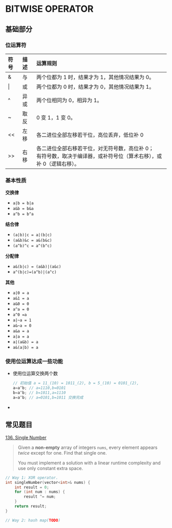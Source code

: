 # BITWISE OPERATOR

## 基础部分

### 位运算符

| 符号 | 描述 | 运算规则                                                     |
| :--- | :--- | :----------------------------------------------------------- |
| &    | 与   | 两个位都为 1 时，结果才为 1，其他情况结果为 0。              |
| \|   | 或   | 两个位都为 0 时，结果才为 0，其他情况结果为 1。              |
| ^    | 异或 | 两个位相同为 0，相异为 1。                                   |
| ~    | 取反 | 0 变 1，1 变 0。                                             |
| <<   | 左移 | 各二进位全部左移若干位，高位丢弃，低位补 0                   |
| >>   | 右移 | 各二进位全部右移若干位，对无符号数，高位补 0；<br />有符号数，取决于编译器，或补符号位（算术右移），或补 0（逻辑右移）。 |

### 基本性质

**交换律**

- `a|b = b|a`
- `a&b = b&a`
- `a^b = b^a`

**结合律**

- `(a|b)|c = a|(b|c)`
- `(a&b)&c = a&(b&c)`
- `(a^b)^c = a^(b^c)`

**分配律**

- `a&(b|c) = (a&b)|(a&c)`
- `a^(b|c)=(a^b)|(a^c)`

**其他**

- `a|0 = a`
- `a&1 = a`
- `a&0 = 0`
- `a^a = 0`
- `a^0 =a`
- `a|~a = 1`
- `a&~a = 0`
- `a&a = a`
- `a|a = a`
- `a|(a&b) = a`
- `a&(a|b) = a`

### 使用位运算达成一些功能

- 使用位运算交换两个数

  ```c++
  // 初始值 a = 11_(10) = 1011_(2), b = 5_(10) = 0101_(2), 
  a=a^b; // a=1110,b=0101
  b=a^b; // b=1011,a=1110
  a=a^b; // a=0101,b=1011 交换完成
  ```

- 



## 常见题目

[136. Single Number](https://leetcode.com/problems/single-number/)

>Given a **non-empty** array of integers `nums`, every element appears *twice* except for one. Find that single one.
>
>You must implement a solution with a linear runtime complexity and use only constant extra space.

```c++
// Way 1: XOR operator.
int singleNumber(vector<int>& nums) {
    int result = 0;
    for (int num : nums) {
    	result ^= num;
    }
    return result;
}

// Way 2: hash map(TODO)
```



